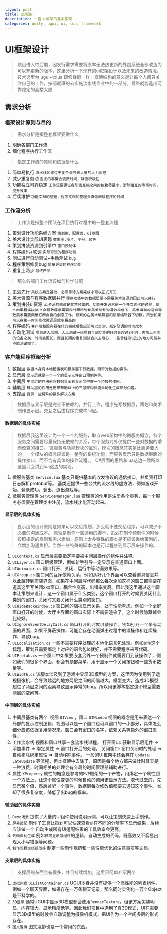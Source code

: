 ```yaml
---
layout: post
title: ui框架
description: 一套ui框架的基本实现
categories: unity, ugui, ui, lua, framework
---
```


# UI框架设计
> 项目进入中后期，因发行需求需要将原本无法热更新的外围系统全部改造为可以热更新的版本，这里分析一下现有的ui框架设计以及未来的改造情况。
> 技术选型为 ugui+tolua
> 跟修楼房一样，框架结构的意义是让每个人都只关注自己的工作，按部就班的去实施流水线作业中的一部分，最终就能造出可靠稳定的高楼大厦
## 需求分析
### 框架设计原则与目的
> 需求分析是指整套框架要做什么
1. 明确各部门工作流
1. 细化程序执行工作流
> 指定工作流的原则和依据是什么
1. 简单易执行 `流水线如果过于复杂会导致大量的人力负担`
1. 减少重复劳动 `重复的事情会浪费时间，降低积极性`
1. 功能独立可靠稳定 `工作流要保证各职能互相之间的依赖尽量小，消除相互的等待时间，提升效率`
1. 后续维护 `功能文档的整理，程序文档的整理会降低阅读程序的时间`
### 工作流分析
> 工作流是指整个团队在项目执行过程中的一整套流程
1. 策划设计功能系统方案 `策划案，配置表，ui草图`
1. 美术设计实际UI表现  `效果图,图片，字号，颜色`
1. 策划拼装资源到引擎中 `窗口预制体`
1. 程序编码+联调 `实际可玩的程序功能`
1. 测试进行自动测试+手动测试 `bug`
1. 程序策划修复bug `质量更高的程序功能`
1. 重复上两步 `最终产品`
> 那么各部门工作流该如何科学分配
1. 策划先行 `系统方案是基础，必须等待方案完成才可以正式开工`
1. 美术资源与程序数据层并行 `程序功能中的数据层是不需要美术资源的因此可以并行`
1. 策划拼装ui资源 `ui资源的修改是非常频繁的，功能开发必然是一个多次迭代的过程，那么如果程序拼装ui会导致程序需要同时跟策划和美术频繁沟通效率低下，美术拼装的话会导致美术需要频繁打断自身的创意工作，频繁的在美术编辑器和引擎编辑器下切换，策划如果可以在第一时间修改微调是效率最高的`
1. 程序编码 `客户端和服务器在代码完成后都应该可以自测，减少联调的时间成本`
1. 自动化测试 `项目进入后期，人工测试一轮项目全部功能的耗时会超过8小时，再加上不同的设备之类，时间会更长。而且长期的重复测试会失去耐心，一些曾经测试过的地方可能并不能测试完全。`
### 客户端程序框架分析
1. 数据层 `数据本身有本地配置表和服务器下行数据，附带对数据的操作。`
1. 显示层 `显示层就是一个一个的显示元件窗口预制件等。`
1. 中间层 `中间层的作用是将数据显示到显示层中做一个桥接的作用。`
1. 辅助层 `辅助层的作用是用来帮助以上的三层架构快速自动化生成部分内容。`
1. 支撑层 `提供一些特殊的操作解决方案`
> 数据层与显示层是完全不依赖的，并行工作，程序先写数据层，策划和美术制作显示层。交互之后由程序完成中间层。
#### 数据层的具体实施
> 数据层我这里设计为一个一个的服务，取自web架构中的微服务概念，各个服务之间需要尽量保持无依赖的关系，每个服务对外仅提供一些对数据的增删改查的接口。
> 微服务与功能模块的区别，模块的概念其实是比服务要大的，一个模块的概念应该是一整套的系统功能，而服务表示只是数据层面的操作接口，而不含有具体的操作流程。。
> C#层面的思路和lua这边一致所以这里只会讲到lua这边的实现。
1. 微服务基类 `Service.lua`
基类只提供基本的收发协议的通信接口，并负责打印日志解析protobuf等。
基类还提供一些公共的流水线的虚方法，例如游戏开始，登录成功，登出，退出游戏等。
1. 微服务管理类 `ServiceManager.lua`
管理类的作用是注册各个服务，每一个服务必须要在管理类中注册，流水线才能开动起来。
#### 显示层的具体实施
> 显示层的设计原则是如果可以交给策划，那么就不要交给程序，可以减少不必要的沟通成本。
> 原理是制作一些通用的脚本，策划在制作预制件的时候按照指定的规则和需求添加，原则上太多特殊的脚本是不应该丢给策划的，会增加沟通负担。当然一些特殊的脚本也是可以程序到显示层来操作的。
1. `UIContext.cs` 显示层需要指定需要被中间层操作的组件并注释。
1. `UILayer.cs` 窗口层级管理，例如新手引导一定显示在普通窗口上面。
1. `UIAnimator.cs` 窗口打开、关闭、运行中等动画效果等。
1. `UIGroup.cs` 窗口间的互斥依赖关系，例如从好几个界面可以查看道具信息并以此跳转到商店界面，如果在中间层写代码那么每次添加这样的窗口都需要在道具这里写关闭xxx窗口，耦合性变高，出错率变高。因此我这里通过这个脚本让策划来设计，这一个窗口属于什么类别，这个窗口打开的时候要关闭什么类别的窗口，关闭时又要关闭什么类别的窗口。
1. `UIHideBackWindow.cs` 窗口间的阻挡显示关系，处于性能考虑，例如一个全屏窗口打开的时候，大厅主界面的窗口实际上不需要渲染了，这个时候隐藏掉会比较好。
1. `UIIgnoreEventDelayCall.cs` 窗口打开的时候屏蔽操作。例如打开一个带有动画的界面，如果不屏蔽操作，可能会存在动画弹出过程中的误操作和连续操作，导致bug。
1. `UILocalization.cs` 一些不需要程序处理的本地化语言包处理。例如`邮件`这个标题，策划只需要绑定上对应的语言包id就好，并不需要程序来写代码。
1. `UIPrefab.cs` 一个窗口中如果要嵌套另外一个预制件就需要用到该操作了，例如我们的很多个界面，都会有顶部菜单，用于显示一个关闭按钮和一些货币数量等。
1. `UIWidth.cs` 该脚本涉及到了游戏中显示3D模型的方案，这里因为使用到了透视摄像机，会导致越远的地方两层之间的间隔越大，模型变大，造成3D模型超过了两层之间的距离导致显示异常的bug。所以用该脚本指定这个模型需要两层的空间等。
#### 中间层的具体实施
1. 中间层基类有两个: 视图 `UIView` ，窗口 `UIWindow`
视图的概念是用来表达一个局部的显示控制逻辑，视图可以是一个窗口也可以窗口的一小部分，具体怎么细分应该依据复用情况来。窗口会有窗口的名字，依赖关系等额外的窗口属性。
1. 工作流水线
视图和窗口共享一套流水线过程。
打开窗口: 获取显示层组件 => 添加事件 => 绑定属性 => 窗口打开后的处理。
关闭窗口: 窗口关闭时的处理  => 自动移除绑定属性 => 自动移除事件。
一般的UI框架中还会存在 `Update`，`LateUpdate` 等流程，但本框架中去除了，原因是每个地方都来做计时其实是一种浪费，时间相关的处理会有全局的时间管理器辅助进行。
1. 属性 `XProperty`
属性的概念是参考的`MVP`框架的一个产物，用绑定一个属性到一个方法上，让这个属性变更的时候自动的调用该显示方法。取代过去的，先显示某个值，然后监听一个事件，数据层每次修改值都要去通知这个事件。省却了很多复杂度，降低了出bug的概率。
#### 辅助层的具体实施
1. `Demo场景` 提供了大量的UI组件使用说明示例，可以让策划快速上手制作。
1. `屏幕适配` 制作了工具让策划可以快速查看ui在不同的分辨率下显示结果，后续应该做一个 自动生成所有UI适配结果的工具效率会更高。
1. `代码自动生成` 例如`获取显示层组件`的逻辑，自动生成的代码，既高效又不容易出现大小写错误等问题。
1. `制作流程文档规范等` 制定一些制作规范和一些性能优化的注意事项等文档。
#### 支承层的具体实施
> 支撑层的东西会有很多，并且持续增加，这里只简单介绍两个
1. `虚拟列表` `UIListContainer.cs` UGUI本身并没有提供一个高性能的列表组件，例如一个聊天界面，如果存在一万条聊天记录，那么同时实例化一万个Object是不科学的。
1. `3D显示` 通常UGUI中显示3D模型都会使用`RenderTexture`，但该方案劣势明显，内存较大，显示精度低等。因此我们项目中选用了真3D模式，UI在需要显示3D模型的时候会自动调整为摄像机模式，把UI作为一个空间多层的形式存在。
1. `图文混排` 图文混排也是一个常用的东西。










